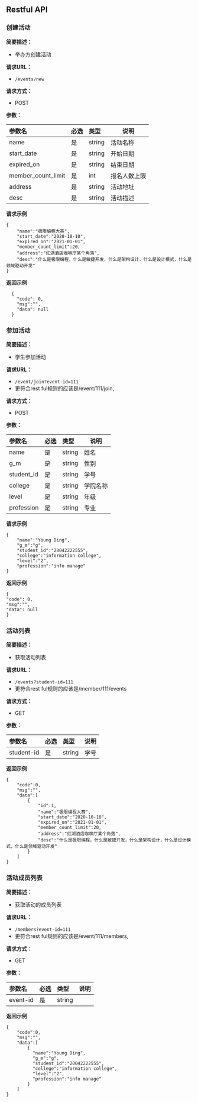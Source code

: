 ## Restful API

### 创建活动

**简要描述：**

- 举办方创建活动

**请求URL：**

- `/events/new`

**请求方式：**

- POST

**参数：**


| 参数名 | 必选 | 类型 | 说明 |
| :- | :- | :- | - |
| name | 是 | string | 活动名称 |
| start_date | 是 | string | 开始日期 |
| expired_on | 是 | string | 结束日期 |
| member_count_limit | 是 | int | 报名人数上限 |
| address | 是 | string | 活动地址 |
| desc | 是 | string | 活动描述 |

**请求示例**

```
{
    "name":"极限编程大赛",
    "start_date":"2020-10-10",
    "expired_on":"2021-01-01",
    "member_count_limit":20,
    "address":"红湖酒店咖啡厅某个角落",
    "desc":"什么是极限编程，什么是敏捷开发，什么是架构设计，什么是设计模式，什么是领域驱动开发"
}
```

**返回示例**

```
  {
    "code": 0,
	"msg":"",
    "data": null
  }
```

### 参加活动

**简要描述：**

- 学生参加活动

**请求URL：**

- `/event/join?event-id=111`
- 更符合rest ful规则的应该是/event/111/join,

**请求方式：**

- POST

**参数：**


| 参数名 | 必选 | 类型 | 说明 |
| :- | :- | :- | - |
| name | 是 | string | 姓名 |
| g_m | 是 | string | 性别 |
| student_id | 是 | string | 学号 |
| college | 是 | string | 学院名称 |
| level | 是 | string | 年级 |
| profession | 是 | string | 专业 |

**请求示例**

```
{
    "name":"Young Ding",
    "g_m":"g",
    "student_id":"20042222555",
    "college":"information college",
    "level":"2",
    "profession":"info manage"
}
```

**返回示例**

```
{
"code": 0,
"msg":"",
"data": null
}
```

### 活动列表

**简要描述：**

- 获取活动列表

**请求URL：**

- `/events?student-id=111`
- 更符合rest ful规则的应该是/member/111/events

**请求方式：**

- GET

**参数：**


| 参数名 | 必选 | 类型 | 说明 |
| :- | :- | :- | - |
| student-id | 是 | string | 学号 |

**返回示例**

```
{
    "code":0,
    "msg":"",
    "data":[
        {
            "id":1,
            "name":"极限编程大赛",
            "start_date":"2020-10-10",
            "expired_on":"2021-01-01",
            "member_count_limit":20,
            "address":"红湖酒店咖啡厅某个角落",
            "desc":"什么是极限编程，什么是敏捷开发，什么是架构设计，什么是设计模式，什么是领域驱动开发"
        }
    ]
}
```



### 活动成员列表

**简要描述：**

- 获取活动的成员列表

**请求URL：**

- `/members?event-id=111`
- 更符合rest ful规则的应该是/event/111/members,

**请求方式：**

- GET

**参数：**


| 参数名 | 必选 | 类型 | 说明 |
| :- | :- | :- | - |
| event-id | 是 | string |   |

**返回示例**

```
{
    "code":0,
    "msg":"",
    "data":[
        {
          "name":"Young Ding",
          "g_m":"g",
          "student_id":"20042222555",
          "college":"information college",
          "level":"2",
          "profession":"info manage"
        }
    ]
}
```


